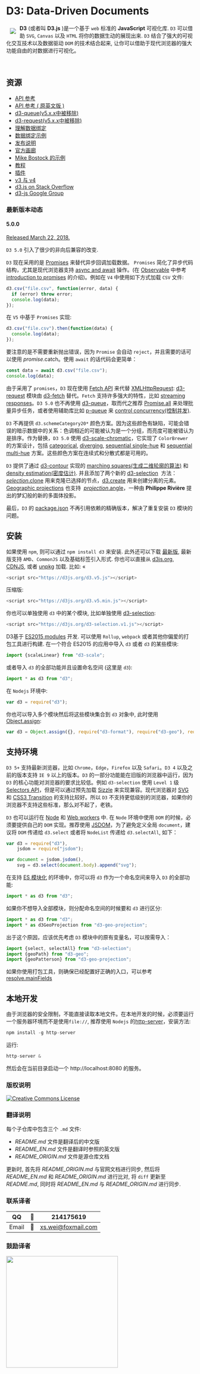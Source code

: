 # D3: Data-Driven Documents

<a href="https://d3js.org"><img src="https://d3js.org/logo.svg" align="left" hspace="10" vspace="10"></a>

**D3** (或者叫 **D3.js** )是一个基于 `web` 标准的 **JavaScript** 可视化库. `D3` 可以借助 `SVG`, `Canvas` 以及 `HTML` 将你的数据生动的展现出来. `D3` 结合了强大的可视化交互技术以及数据驱动 `DOM` 的技术结合起来, 让你可以借助于现代浏览器的强大功能自由的对数据进行可视化。 

<br>

## 资源

* [API 参考](https://github.com/xswei/d3js_doc/tree/master/API_Reference/API.md?_blank)
* [API 参考 ( 原英文版 )](https://github.com/d3/d3/blob/master/API.md?_blank)
* [d3-queue(v5.x.x中被移除)](https://github.com/xswei/d3js_doc/blob/master/API_Reference/V4.md)
* [d3-request(v5.x.x中被移除)](https://github.com/xswei/d3js_doc/blob/master/API_Reference/V4.md)
* [理解数据绑定](https://bost.ocks.org/mike/join/?_blank)
* [数据绑定示例](https://bl.ocks.org/mbostock/3808218?_blank)
* [发布说明](https://github.com/d3/d3/releases?_blank)
* [官方画廊](https://github.com/d3/d3/wiki/Gallery?_blank)
* [Mike Bostock 的示例](https://bl.ocks.org/mbostock?_blank)
* [教程](https://github.com/d3/d3/wiki/Tutorials?_blank)
* [插件](https://github.com/d3/d3/wiki/Plugins?_blank)
* [v3 与 v4](https://github.com/xswei/d3js_doc/tree/master/API_Reference/CHANGES.md)
* [d3.js on Stack Overflow](https://stackoverflow.com/questions/tagged/d3.js?_blank)
* [d3-js Google Group](http://groups.google.com/group/d3-js?_blank)

### 最新版本动态

#### 5.0.0

[Released March 22, 2018.](https://github.com/d3/d3/releases/tag/v5.0.0)

`D3 5.0` 引入了很少的非向后兼容的改变.

`D3` 现在采用的是 [Promises](https://developer.mozilla.org/docs/Web/JavaScript/Guide/Using_promises) 来替代异步回调加载数据。 `Promises` 简化了异步代码结构，尤其是现代浏览器支持 [async and await](https://javascript.info/async-await) 操作。(在 [Observable](https://beta.observablehq.com) 中参考 [introduction to promises](https://beta.observablehq.com/@mbostock/introduction-to-promises) 的介绍)。例如在 `V4` 中使用如下方式加载 `CSV` 文件:

```js
d3.csv("file.csv", function(error, data) {
  if (error) throw error;
  console.log(data);
});
```

在 `V5` 中基于 `Promises` 实现:

```js
d3.csv("file.csv").then(function(data) {
  console.log(data);
});
```

要注意的是不需要重新抛出错误，因为 `Promise` 会自动 `reject`，并且需要的话可以使用 *promise*.catch。使用 `await` 的话代码会更简单：

```js
const data = await d3.csv("file.csv");
console.log(data);
```

由于采用了 `promises`，`D3` 现在使用 [Fetch API](https://fetch.spec.whatwg.org/) 来代替 [XMLHttpRequest](https://developer.mozilla.org/docs/Web/API/XMLHttpRequest): [d3-request](https://github.com/d3/d3-request) 模块由 [d3-fetch](https://github.com/d3/d3-fetch) 替代。`Fetch` 支持许多强大的特性，比如 [streaming responses](https://beta.observablehq.com/@mbostock/streaming-shapefiles)。`D3 5.0` 也不再使用 [d3-queue](https://github.com/d3/d3-queue)，取而代之推荐 [Promise.all](https://developer.mozilla.org/docs/Web/JavaScript/Reference/Global_Objects/Promise/all) 来处理批量异步任务，或者使用辅助库比如 [p-queue](https://github.com/sindresorhus/p-queue) 来 [control concurrency(控制并发)](https://beta.observablehq.com/@mbostock/hello-p-queue).

`D3` 不再提供 `d3.schemeCategory20*` 颜色方案。因为这些颜色有缺陷，可能会错误的暗示数据中的关系：色调相近的可能被认为是一个分组，而亮度可能被错认为是排序。作为替换，`D3 5.0` 使用 [d3-scale-chromatic](https://github.com/d3/d3-scale-chromatic)，它实现了 `ColorBrewer` 的方案设计，包括 [categorical](https://github.com/d3/d3-scale-chromatic/blob/master/README.md#categorical), [diverging](https://github.com/d3/d3-scale-chromatic/blob/master/README.md#diverging), [sequential single-hue](https://github.com/d3/d3-scale-chromatic/blob/master/README.md#sequential-single-hue) 和 [sequential multi-hue](https://github.com/d3/d3-scale-chromatic/blob/master/README.md#sequential-multi-hue) 方案。这些颜色方案在连续式和分散式都是可用的。

`D3` 提供了通过 [d3-contour](https://github.com/d3/d3-contour) 实现的 [marching squares(生成二维轮廓的算法)](https://beta.observablehq.com/@mbostock/d3-contour-plot) 和 [density estimation(密度估计)](https://beta.observablehq.com/@mbostock/d3-density-contours). 并且添加了两个新的 [d3-selection](https://github.com/d3/d3-selection)  方法：[*selection*.clone](https://github.com/d3/d3-selection/blob/master/README.md#selection_clone) 用来克隆已选择的节点，[d3.create](https://github.com/d3/d3-selection/blob/master/README.md#create) 用来创建分离的元素。 [Geographic projections](https://github.com/d3/d3-geo) 也支持  [*projection*.angle](https://github.com/d3/d3-geo/blob/master/README.md#projection_angle)，一种由 **Philippe Rivière** 提出的梦幻般的新的多面体投影。

最后，`D3` 的 [package.json](https://github.com/d3/d3/blob/master/package.json) 不再引用依赖的精确版本，解决了重复安装 `D3` 模块的问题。

## 安装

如果使用 `npm`, 则可以通过 `npm install d3` 来安装. 此外还可以下载 [最新版](https://unpkg.com/d3/build/), 最新版支持 `AMD`、`CommonJS` 以及基础标签引入形式. 你也可以直接从 [d3js.org](https://d3js.org), [CDNJS](https://cdnjs.com/libraries/d3), 或者 [unpkg](https://unpkg.com/d3/) 加载. 比如:
«
```js
<script src="https://d3js.org/d3.v5.js"></script>
```

压缩版:

```js
<script src="https://d3js.org/d3.v5.min.js"></script>
```

你也可以单独使用 `d3` 中的某个模块, 比如单独使用 [d3-selection](https://github.com/d3/d3-selection): 

```js
<script src="https://d3js.org/d3-selection.v1.js"></script>

```

D3基于 [ES2015 modules](http://www.2ality.com/2014/09/es6-modules-final.html) 开发.  可以使用 `Rollup`, `webpack` 或者其他你偏爱的打包工具进行构建. 在一个符合 ES2015 的应用中导入 `d3` 或者 `d3` 的某些模块:

```js
import {scaleLinear} from "d3-scale";
```

或者导入 `d3` 的全部功能并且设置命名空间 (这里是 `d3`):

```js
import * as d3 from "d3";
```

在 `Nodejs` 环境中:

```js
var d3 = require("d3");
```

你也可以导入多个模块然后将这些模块集合到 `d3` 对象中, 此时使用 [Object.assign](https://developer.mozilla.org/en-US/docs/Web/JavaScript/Reference/Global_Objects/Object/assign):

```js
var d3 = Object.assign({}, require("d3-format"), require("d3-geo"), require("d3-geo-projection"));
```

## 支持环境

`D3 5+` 支持最新浏览器，比如 `Chrome`，`Edge`，`Firefox` 以及 `Safari`。`D3 4` 以及之前的版本支持 `IE 9` 以上的版本。`D3` 的一部分功能能在旧版的浏览器中运行，因为 `D3` 的核心功能对浏览器的要求比较低。例如 `d3-selection` 使用 `Level 1` 级 [Selectors API](http://www.w3.org/TR/selectors-api/)，但是可以通过预先加载 [Sizzle](http://sizzlejs.com/) 来实现兼容。现代浏览器对 [SVG](http://www.w3.org/TR/SVG/) 和 [CSS3 Transition](http://www.w3.org/TR/css3-transitions/) 的支持比较好。所以 `D3` 不支持更低级别的浏览器，如果你的浏览器不支持这些标准，那么对不起了，老铁。

`D3` 也可以运行在 [Node](http://nodejs.org/) 和 [Web workers](http://www.whatwg.org/specs/web-apps/current-work/multipage/workers.html) 中. 在 `Node` 环境中使用 `DOM` 的时候，必须要提供自己的 `DOM` 实现。推荐使用 [JSDOM](https://github.com/tmpvar/jsdom)，为了避免定义全局 `document`，建议将 `DOM` 传递给 `d3.select` 或者将 `NodeList` 传递给 `d3.selectAll`, 如下：

```js
var d3 = require("d3"),
    jsdom = require("jsdom");

var document = jsdom.jsdom(),
    svg = d3.select(document.body).append("svg");
```
在支持 [ES 模块化](http://exploringjs.com/es6/ch_modules.html) 的环境中，你可以将 `d3` 作为一个命名空间来导入 `D3` 的全部功能:

```js
import * as d3 from "d3";
```
如果你不想导入全部模块，则分配命名空间的时候要和 `d3` 进行区分:

```js
import * as d3 from "d3";
import * as d3GeoProjection from "d3-geo-projection";
```
出于这个原因，应该优先考虑 `D3` 模块中的原有变量名，可以按需导入：

```js
import {select, selectAll} from "d3-selection";
import {geoPath} from "d3-geo";
import {geoPatterson} from "d3-geo-projection";
```
如果你使用打包工具，则确保已经配置好正确的入口，可以参考 [resolve.mainFields](https://webpack.js.org/configuration/resolve/#resolve-mainfields)

## 本地开发

由于浏览器的安全限制，不能直接读取本地文件。在本地开发的时候，必须要运行一个服务器环境而不是使用`file://`, 推荐使用 `Nodejs` 的[http-server](https://www.npmjs.com/package/http-server)，安装方法:

```js
npm install -g http-server
```

运行:

```js
http-server & 

```

然后会在当前目录启动一个 http://localhost:8080 的服务。

### 版权说明

<a rel="license" href="https://creativecommons.org/licenses/by-nc/4.0/deed.zh"><img alt="Creative Commons License" style="border-width:0" src="https://i.creativecommons.org/l/by-nc-nd/4.0/88x31.png" /></a>

### 翻译说明

每个子仓库中包含三个 `.md` 文件:

- *README.md* 文件是翻译后的中文版
- *README_EN.md* 文件是翻译时参照的英文版
- *README_ORIGIN.md* 文件是源仓库文档

更新时, 首先将 *README_ORIGIN.md* 与官网文档进行同步, 然后将 *README_EN.md* 和 *README_ORIGIN.md* 进行比对, 将 `diff` 更新至 *README.md*, 同时将 *README_EN.md* 与 *README_ORIGIN.md* 进行同步.

### 联系译者

QQ | :penguin:  | 214175619
--- | --- | ---
Email | :e-mail:  | xs.wei@foxmail.com

### 鼓励译者

<img src="https://github.com/xswei/d3js_doc/blob/master/img/wx.jpg" width="300"></img>